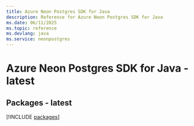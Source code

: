 ```yaml
---
title: Azure Neon Postgres SDK for Java
description: Reference for Azure Neon Postgres SDK for Java
ms.date: 06/11/2025
ms.topic: reference
ms.devlang: java
ms.service: neonpostgres
---
```

# Azure Neon Postgres SDK for Java - latest
## Packages - latest
[!INCLUDE [packages](neon-postgres-index.md)]